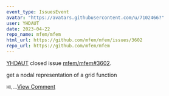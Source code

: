 ```yaml
---
event_type: IssuesEvent
avatar: "https://avatars.githubusercontent.com/u/7102466?"
user: YHDAUT
date: 2023-04-22
repo_name: mfem/mfem
html_url: https://github.com/mfem/mfem/issues/3602
repo_url: https://github.com/mfem/mfem
---
```


<a href='https://github.com/YHDAUT' target='_blank'>YHDAUT</a> closed issue <a href='https://github.com/mfem/mfem/issues/3602' target='_blank'>mfem/mfem#3602</a>.

<p>get a nodal representation of a grid function</p><small>Hi, ...</small><a href='https://github.com/mfem/mfem/issues/3602' target='_blank'>View Comment</a>